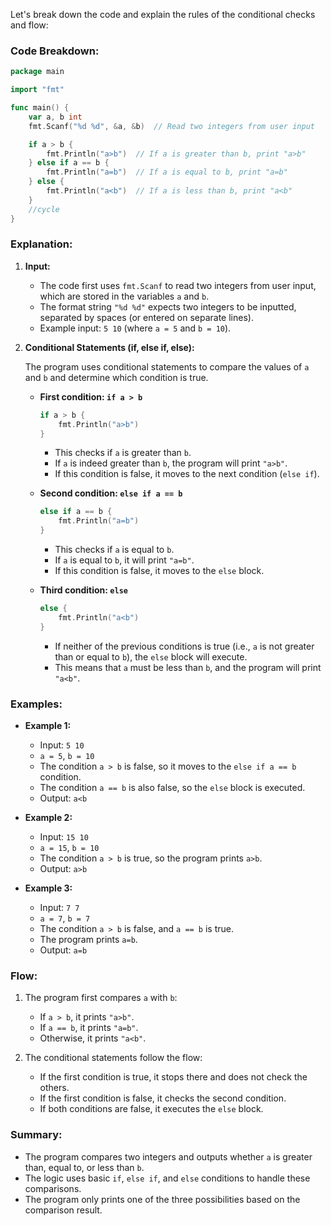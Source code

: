 Let's break down the code and explain the rules of the conditional checks and flow:

### **Code Breakdown:**

```go
package main

import "fmt"

func main() {
	var a, b int
	fmt.Scanf("%d %d", &a, &b)  // Read two integers from user input

	if a > b {
		fmt.Println("a>b")  // If a is greater than b, print "a>b"
	} else if a == b {
		fmt.Println("a=b")  // If a is equal to b, print "a=b"
	} else {
		fmt.Println("a<b")  // If a is less than b, print "a<b"
	}
	//cycle
}
```

### **Explanation:**

1. **Input:**
   - The code first uses `fmt.Scanf` to read two integers from user input, which are stored in the variables `a` and `b`. 
   - The format string `"%d %d"` expects two integers to be inputted, separated by spaces (or entered on separate lines).
   - Example input: `5 10` (where `a = 5` and `b = 10`).

2. **Conditional Statements (if, else if, else):**

   The program uses conditional statements to compare the values of `a` and `b` and determine which condition is true. 

   - **First condition: `if a > b`**
     ```go
     if a > b {
         fmt.Println("a>b")
     }
     ```
     - This checks if `a` is greater than `b`.
     - If `a` is indeed greater than `b`, the program will print `"a>b"`.
     - If this condition is false, it moves to the next condition (`else if`).

   - **Second condition: `else if a == b`**
     ```go
     else if a == b {
         fmt.Println("a=b")
     }
     ```
     - This checks if `a` is equal to `b`.
     - If `a` is equal to `b`, it will print `"a=b"`.
     - If this condition is false, it moves to the `else` block.

   - **Third condition: `else`**
     ```go
     else {
         fmt.Println("a<b")
     }
     ```
     - If neither of the previous conditions is true (i.e., `a` is not greater than or equal to `b`), the `else` block will execute.
     - This means that `a` must be less than `b`, and the program will print `"a<b"`.

### **Examples:**

- **Example 1:**
  - Input: `5 10`
  - `a = 5`, `b = 10`
  - The condition `a > b` is false, so it moves to the `else if a == b` condition.
  - The condition `a == b` is also false, so the `else` block is executed.
  - Output: `a<b`

- **Example 2:**
  - Input: `15 10`
  - `a = 15`, `b = 10`
  - The condition `a > b` is true, so the program prints `a>b`.
  - Output: `a>b`

- **Example 3:**
  - Input: `7 7`
  - `a = 7`, `b = 7`
  - The condition `a > b` is false, and `a == b` is true.
  - The program prints `a=b`.
  - Output: `a=b`

### **Flow:**

1. The program first compares `a` with `b`:
   - If `a > b`, it prints `"a>b"`.
   - If `a == b`, it prints `"a=b"`.
   - Otherwise, it prints `"a<b"`.

2. The conditional statements follow the flow:
   - If the first condition is true, it stops there and does not check the others.
   - If the first condition is false, it checks the second condition.
   - If both conditions are false, it executes the `else` block.

### **Summary:**
- The program compares two integers and outputs whether `a` is greater than, equal to, or less than `b`.
- The logic uses basic `if`, `else if`, and `else` conditions to handle these comparisons.
- The program only prints one of the three possibilities based on the comparison result.